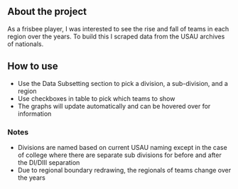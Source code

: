 ## About the project
As a frisbee player, I was interested to see the rise and fall of teams in each region over the years.
To build this I scraped data from the USAU archives of nationals.


## How to use
* Use the Data Subsetting section to pick a division, a sub-division, and a region
* Use checkboxes in table to pick which teams to show
* The graphs will update automatically and can be hovered over for information

### Notes
* Divisions are named based on current USAU naming except in the case of college where there are separate
sub divisions for before and after the DI/DIII separation
* Due to regional boundary redrawing, the regionals of teams change over the years


